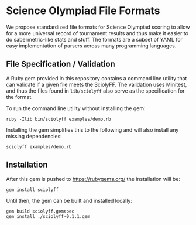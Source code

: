 # Science Olympiad File Formats

We propose standardized file formats for Science Olympiad scoring to allow for a
more universal record of tournament results and thus make it easier to do
sabermetric-like stats and stuff. The formats are a subset of YAML for easy
implementation of parsers across many programming languages.

## File Specification / Validation

A Ruby gem provided in this repository contains a command line utility that can
validate if a given file meets the SciolyFF. The validation uses Minitest, and
thus the files found in `lib/sciolyff` also serve as the specification for the
format.

To run the command line utility without installing the gem:

```
ruby -Ilib bin/sciolyff examples/demo.rb
```

Installing the gem simplifies this to the following and will also install any
missing dependencies:

```
sciolyff examples/demo.rb
```

## Installation

After this gem is pushed to https://rubygems.org/ the installation will be:

```
gem install sciolyff
```

Until then, the gem can be built and installed locally:

```
gem build sciolyff.gemspec
gem install ./sciolyff-0.1.1.gem
```
